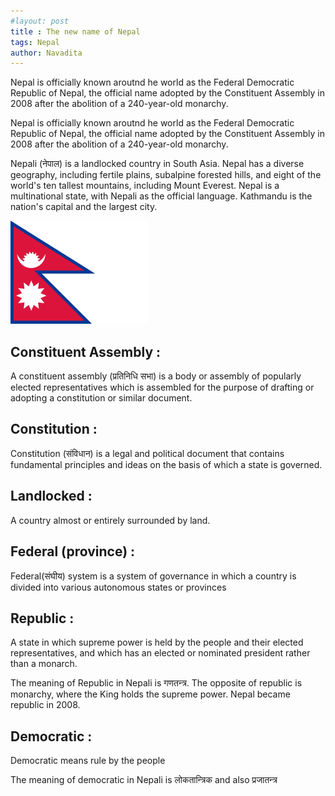 ```yaml
---
#layout: post
title : The new name of Nepal
tags: Nepal
author: Navadita
---
```


Nepal is officially known aroutnd he world as the Federal Democratic Republic of Nepal, the official name adopted by the Constituent Assembly in 2008 after the abolition of a 240-year-old monarchy.

Nepal is officially known aroutnd he world as the Federal Democratic Republic of Nepal, the official name adopted by the Constituent Assembly in 2008 after the abolition of a 240-year-old monarchy.

Nepali (नेपाल) is a landlocked country in South Asia. Nepal has a diverse geography, including fertile plains, subalpine forested hills, and eight of the world's ten tallest mountains, including Mount Everest. Nepal is a multinational state, with Nepali as the official language. Kathmandu is the nation's capital and the largest city.

![](/assets/images/nepal.png)

## Constituent Assembly :

A constituent assembly (प्रतिनिधि सभा) is a body or assembly of popularly elected representatives which is assembled for the purpose of drafting or adopting a constitution or similar document.

## Constitution :

Constitution (संविधान) is a legal and political document that contains fundamental principles and ideas on the basis of which a state is governed.

## Landlocked :  

A country almost or entirely surrounded by land.

## Federal (province) :

Federal(संघीय) system is a system of governance in which a country is divided into various autonomous states or provinces

## Republic :

A state in which supreme power is held by the people and their elected representatives, and which has an elected or nominated president rather than a monarch. 

The meaning of Republic in Nepali is गणतन्त्र. The opposite of republic is monarchy, where the King holds the supreme power. Nepal became republic in 2008.

## Democratic :

Democratic means rule by the people

The meaning of democratic in Nepali is लोकतान्त्रिक and also प्रजातन्त्र